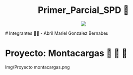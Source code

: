 <h1 align= "center">Primer_Parcial_SPD 🤖</h1>

<p align="center">
   <img src= "https://user-images.githubusercontent.com/131720798/234136882-1d2f7633-e589-464f-85e3-a03955c779ee.jpg" />
</p>
# Integrantes 👩‍🎓 
- Abril Mariel Gonzalez Bernabeu

# Proyecto: Montacargas 🚦 🚦 🚦 
Img/Proyecto montacargas.png
